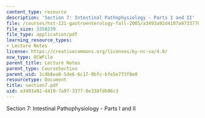 ```yaml
---
content_type: resource
description: 'Section 7: Intestinal Pathophysiology - Parts I and II'
file: /courses/hst-121-gastroenterology-fall-2005/a3493a92d4107a9733770e338fd606c3_section7.pdf
file_size: 3358239
file_type: application/pdf
learning_resource_types:
- Lecture Notes
license: https://creativecommons.org/licenses/by-nc-sa/4.0/
ocw_type: OCWFile
parent_title: Lecture Notes
parent_type: CourseSection
parent_uid: 1c4b8ea0-5de6-6c17-9bfc-bfe5e773f8e0
resourcetype: Document
title: section7.pdf
uid: a3493a92-d410-7a97-3377-0e338fd606c3
---
```

Section 7: Intestinal Pathophysiology - Parts I and II